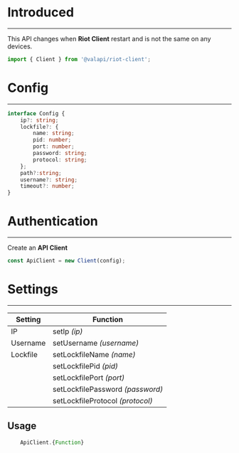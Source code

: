 # Introduced

-----------

This API changes when **Riot Client** restart and is not the same on any devices.

```typescript
import { Client } from '@valapi/riot-client';
```

# Config

-----------

```typescript
interface Config {
    ip?: string;
    lockfile?: {
        name: string;
        pid: number;
        port: number;
        password: string;
        protocol: string;
    };
    path?:string;
    username?: string;
    timeout?: number;
}
```

# Authentication

-----------

Create an **API Client**

```typescript
const ApiClient = new Client(config);
```

# Settings

-----------

| Setting  | Function                         |
| -------- | -------------------------------- |
| IP       | setIp *(ip)*                     |
| Username | setUsername *(username)*         |
| Lockfile | setLockfileName *(name)*         |
|          | setLockfilePid *(pid)*           |
|          | setLockfilePort *(port)*         |
|          | setLockfilePassword *(password)* |
|          | setLockfileProtocol *(protocol)* |

## Usage

```javascript
    ApiClient.{Function}
```